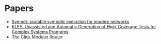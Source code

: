 # Papers

* [Symnet: scalable symbolic execution for modern networks](https://arxiv.org/pdf/1604.02847.pdf)
* [KLEE: Unassisted and Automatic Generation of High-Coverage Tests for Complex Systems Programs](http://static.usenix.org/legacy/events/osdi08/tech/full_papers/cadar/cadar_html/paper.html)
* [The Click Modular Router](https://pdos.csail.mit.edu/papers/click:tocs00/paper.pdf)
